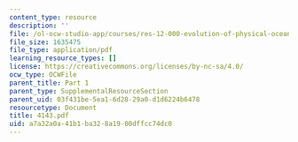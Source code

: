 ```yaml
---
content_type: resource
description: ''
file: /ol-ocw-studio-app/courses/res-12-000-evolution-of-physical-oceanography-spring-2007/a7a32a0a41b1ba328a1900dffcc74dc0_4143.pdf
file_size: 1635475
file_type: application/pdf
learning_resource_types: []
license: https://creativecommons.org/licenses/by-nc-sa/4.0/
ocw_type: OCWFile
parent_title: Part 1
parent_type: SupplementalResourceSection
parent_uid: 03f431be-5ea1-6d28-29a0-d1d6224b6478
resourcetype: Document
title: 4143.pdf
uid: a7a32a0a-41b1-ba32-8a19-00dffcc74dc0
---
```

